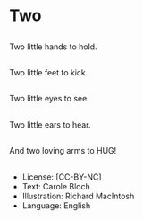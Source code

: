 # Two

##

##
Two little
hands to hold.

##

##
Two little
feet to kick.

##

##
Two little eyes
to see.

##

##
Two little ears
to hear.

##

##
And two loving
arms to HUG!

##
* License: [CC-BY-NC]
* Text: Carole Bloch
* Illustration: Richard MacIntosh
* Language: English
